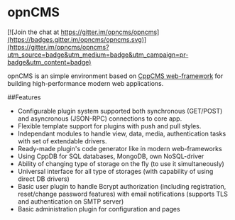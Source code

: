 # opnCMS

[![Join the chat at https://gitter.im/opncms/opncms](https://badges.gitter.im/opncms/opncms.svg)](https://gitter.im/opncms/opncms?utm_source=badge&utm_medium=badge&utm_campaign=pr-badge&utm_content=badge)

opnCMS is an simple environment based on [CppCMS web-framework](http://cppcms.com) for building high-performance modern web applications.

##Features
* Configurable plugin system supported both synchronous (GET/POST) and asyncronous (JSON-RPC) connections to core app.
* Flexible template support for plugins with push and pull styles.
* Independant modules to handle view, data, media, authentication tasks with set of extendable drivers.
* Ready-made plugin's code generator like in modern web-frameworks
* Using CppDB for SQL databases, MongoDB, own NoSQL-driver
* Ability of changing type of storage on the fly (to use it simultaneously)
* Universal interface for all type of storages (with capability of using direct DB drivers)
*  Basic user plugin to handle Bcrypt authorization (including registration, reset/change password features) with email notifications (supports TLS and authentication on SMTP server)
* Basic administration plugin for configuration and pages
